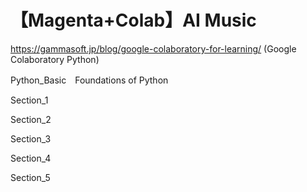 # 【Magenta+Colab】AI Music
https://gammasoft.jp/blog/google-colaboratory-for-learning/
(Google Colaboratory Python)

Python_Basic　Foundations of Python

Section_1

Section_2

Section_3

Section_4

Section_5
